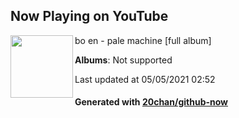 ## Now Playing on YouTube

[<img align="left" width="100" src="https://yt3.ggpht.com/ytc/AAUvwniJYj8nPTWa27MXC2MJ4GudO7dVaB6B2ybG3AH3xg=s88-c-k-c0x00ffffff-no-rj-mo">](https://www.youtube.com/channel/UCf7eD2RJguOWovag4yc5n5Q)

bo en - pale machine [full album]

**Albums**: Not supported

Last updated at 05/05/2021 02:52

#### Generated with [20chan/github-now](https://github.com/20chan/github-now)


<!--
**20chan/20chan** is a ✨ _special_ ✨ repository because its `README.md` (this file) appears on your GitHub profile.

Here are some ideas to get you started:

- 🔭 I’m currently working on ...
- 🌱 I’m currently learning ...
- 👯 I’m looking to collaborate on ...
- 🤔 I’m looking for help with ...
- 💬 Ask me about ...
- 📫 How to reach me: ...
- 😄 Pronouns: ...
- ⚡ Fun fact: ...
-->
